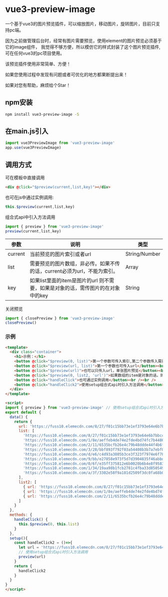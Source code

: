 # vue3-preview-image

一个基于vue3的图片预览插件，可以缩放图片，移动图片，旋转图片，目前只支持pc端。

因为之前做管理后台时，经常有图片需要预览，使用element的图片预览必须基于它的image组件，
我觉得不够方便，所以模仿它的样式封装了这个图片预览插件,可在任何vue3的pc项目使用。

该预览插件使用非常简单、方便！

如果您使用过程中发现有问题或者可优化的地方都果断提出来！

如果对您有帮助，麻烦给个Star！

[github]: https://github.com/zhangchuqiang/vue3-preview-image

## npm安装
```bash
npm install vue3-preview-image -S
```

## 在main.js引入
```javascript
import vue3PreviewImage from 'vue3-preview-image'
app.use(vue3PreviewImage)
```

## 调用方式

可在模板中直接调用
```html
<div @click="$preview(current,list,key)"></div>
```
也可在js中通过实例调用:
```javascript
this.$preview(current,list,key)
```
组合式api中引入方法调用
```javascript
import { preview } from 'vue3-preview-image'
preview(current,list,key)
```
| 参数       | 说明                                                         | 类型   |
| ---------- | ------------------------------------------------------------ | ------ |
| current | 当前预览的图片索引或者url                                    | String/Number |
| list | 需要预览的图片数组，非必传。如果不传的话，current必须为url，不能为索引。 | Array  |
| key | 如果list里面的item是图片的url 则不需要，如果是对象的话，需传图片的在对象中的key | String |

关闭预览
```javascript
import { closePreview } from 'vue3-preview-image'
closePreview()
```

### 示例

```html
<template>
  <div class="container">
    <h1>示例：</h1>
    <button @click="$preview(0, list)">第一个参数可传入索引,第二个参数传入需要预览的图片数组</button><br /><br />
    <button @click="$preview(url, list)">第一个参数也可传入url</button><br /><br />
    <button @click="$preview(url)">也可以只传入url，单张图片预览</button><br /><br />
    <button @click="$preview(0, list2, 'url')">如果数组的item是对象的话，则第三个参数要指定图片在对象中的key</button><br /><br />
    <button @click="handleClick">也可通过实例调用</button><br /><br />
    <button @click="handleClick2">使用setup组合式api时引入方法调用</button><br /><br />
  </div>
</template>

<script>
import { preview } from 'vue3-preview-image' // 使用setup组合式api时引入方法调用
export default {
  data() {
    return {
      url: 'https://fuss10.elemecdn.com/8/27/f01c15bb73e1ef3793e64e6b7bbccjpeg.jpeg',
      list: [
        'https://fuss10.elemecdn.com/8/27/f01c15bb73e1ef3793e64e6b7bbccjpeg.jpeg',
        'https://fuss10.elemecdn.com/1/8e/aeffeb4de74e2fde4bd74fc7b4486jpeg.jpeg',
        'https://fuss10.elemecdn.com/2/11/6535bcfb26e4c79b48ddde44f4b6fjpeg.jpeg',
        'https://fuss10.elemecdn.com/3/28/bbf893f792f03a54408b3b7a7ebf0jpeg.jpeg',
        'https://fuss10.elemecdn.com/d/e6/c4d93a3805b3ce3f323f7974e6f78jpeg.jpeg',
        'https://fuss10.elemecdn.com/9/bb/e27858e973f5d7d3904835f46abbdjpeg.jpeg',
        'https://fuss10.elemecdn.com/0/6f/e35ff375812e6b0020b6b4e8f9583jpeg.jpeg',
        'https://fuss10.elemecdn.com/1/34/19aa98b1fcb2781c4fba33d850549jpeg.jpeg',
        'https://fuss10.elemecdn.com/a/3f/3302e58f9a181d2509f3dc0fa68b0jpeg.jpeg'
      ],
      list2: [
        { url: 'https://fuss10.elemecdn.com/8/27/f01c15bb73e1ef3793e64e6b7bbccjpeg.jpeg' },
        { url: 'https://fuss10.elemecdn.com/1/8e/aeffeb4de74e2fde4bd74fc7b4486jpeg.jpeg' },
        { url: 'https://fuss10.elemecdn.com/2/11/6535bcfb26e4c79b48ddde44f4b6fjpeg.jpeg' }
      ]
    }
  },
  methods: {
    handleClick() {
      this.$preview(0, this.list)
    }
  },
  setup(){
    const handleClick2 = ()=>{
      let url = 'https://fuss10.elemecdn.com/8/27/f01c15bb73e1ef3793e64e6b7bbccjpeg.jpeg'
      // 使用setup组合式api时引入方法调用
      preview(url)
    }
    return {
      handleClick2
    }
  }
}
</script>


```
